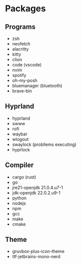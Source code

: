# Packages

## Programs
- zsh
- neofetch
- alacritty
- kitty
- clion
- code (vscode)
- nvim
- spotify
- oh-my-posh
- bluemanager (bluetooth)
- brave-bin

## Hyprland
- hyprland
- swww
- rofi
- waybar
- wlogout
- swaylock (probllems executing)
- hyprlock

## Compiler
- cargo (rust)
- go 
- jre21-openjdk 21.0.4.u7-1
- jdk-openjdk 22.0.2.u9-1
- python
- nodejs
- npm
- gcc
- make 
- cmake

## Theme
- gruvbox-plus-icon-theme
- ttf-jetbrains-mono-nerd

